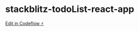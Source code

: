 # stackblitz-todoList-react-app

[Edit in Codeflow ⚡️](https://stackblitz.com/~/github.com/Oleksii-Yeyo/stackblitz-todoList-react-app)